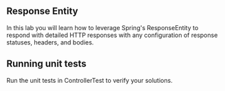 ## Response Entity

In this lab you will learn how to leverage Spring's ResponseEntity to respond with detailed HTTP responses with any configuration of response statuses, headers, and bodies.

## Running unit tests

Run the unit tests in ControllerTest to verify your solutions.
